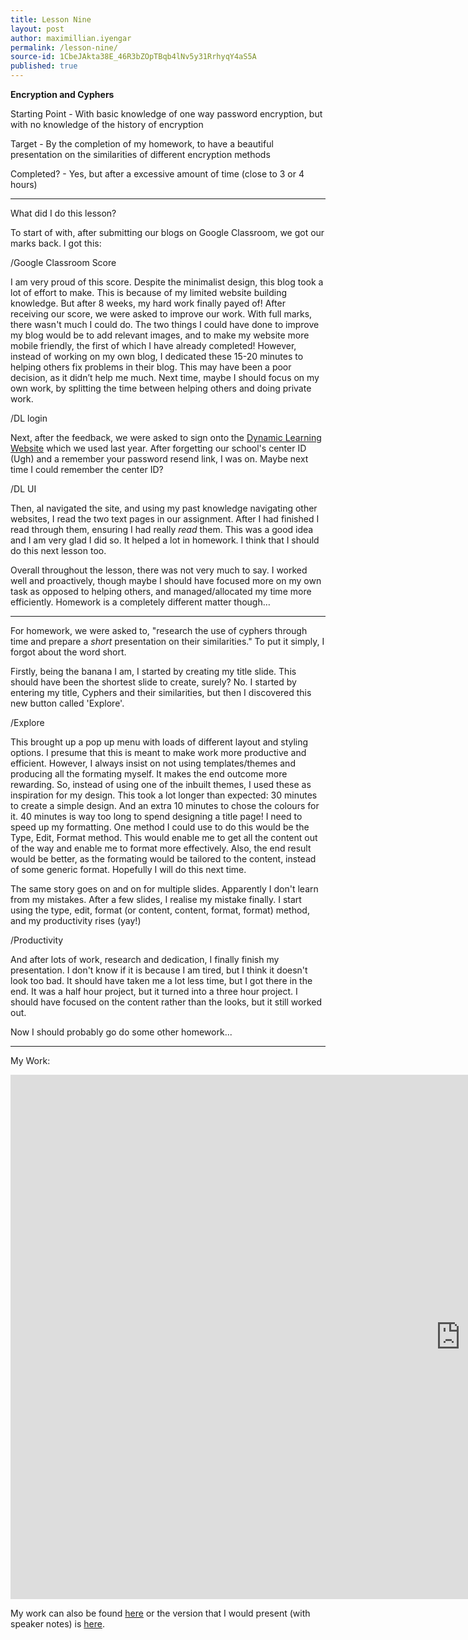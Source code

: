 ```yaml
---
title: Lesson Nine
layout: post
author: maximillian.iyengar
permalink: /lesson-nine/
source-id: 1CbeJAkta38E_46R3bZOpTBqb4lNv5y31RrhyqY4aS5A
published: true
---
```

**Encryption and Cyphers**

 

Starting Point - With basic knowledge of one way password encryption, but with no knowledge of the history of encryption

Target - By the completion of my homework, to have a beautiful presentation on the similarities of different encryption methods

Completed? - Yes, but after a excessive amount of time (close to 3 or 4 hours)

***

What did I do this lesson?

To start of with, after submitting our blogs on Google Classroom, we got our marks back. I got this:

/Google Classroom Score

I am very proud of this score. Despite the minimalist design, this blog took a lot of effort to make. This is because of my limited website building knowledge. But after 8 weeks, my hard work finally payed of! After receiving our score, we were asked to improve our work. With full marks, there wasn't much I could do. The two things I could have done to improve my blog would be to add relevant images, and to make my website more mobile friendly, the first of which I have already completed! However, instead of working on my own blog, I dedicated these 15-20 minutes to helping others fix problems in their blog. This may have been a poor decision, as it didn’t help me much. Next time, maybe I should focus on my own work, by splitting the time between helping others and doing private work.

/DL login

Next, after the feedback, we were asked to sign onto the <a href="http://my.dynamic-learning.co.uk">Dynamic Learning Website</a> which we used last year. After forgetting our school's center ID (Ugh) and a remember your password resend link, I was on. Maybe next time I could remember the center ID?

/DL UI

Then, aI navigated the site, and using my past knowledge navigating other websites, I read the two text pages in our assignment. After I had finished I read through them, ensuring I had really *read* them. This was a good idea and I am very glad I did so. It helped a lot in homework. I think that I should do this next lesson too.

Overall throughout the lesson, there was not very much to say. I worked well and proactively, though maybe I should have focused more on my own task as opposed to helping others, and managed/allocated my time more efficiently. Homework is a completely different matter though…

***

For homework, we were asked to, "research the use of cyphers through time and prepare a *short* presentation on their similarities." To put it simply, I forgot about the word short.

Firstly, being the banana I am, I started by creating my title slide. This should have been the shortest slide to create, surely? No. I started by entering my title, Cyphers and their similarities, but then I discovered this new button called 'Explore'.

/Explore

This brought up a pop up menu with loads of different layout and styling options. I presume that this is meant to make work more productive and efficient. However, I always insist on not using templates/themes and producing all the formating myself. It makes the end outcome more rewarding. So, instead of using one of the inbuilt themes, I used these as inspiration for my design. This took a lot longer than expected: 30 minutes to create a simple design. And an extra 10 minutes to chose the colours for it. 40 minutes is way too long to spend designing a title page! I need to speed up my formatting. One method I could use to do this would be the Type, Edit, Format method. This would enable me to get all the content out of the way and enable me to format more effectively. Also, the end result would be better, as the formating would be tailored to the content, instead of some generic format. Hopefully I will do this next time.

The same story goes on and on for multiple slides. Apparently I don't learn from my mistakes. After a few slides, I realise my mistake finally. I start using the type, edit, format (or content, content, format, format) method, and my productivity rises (yay!)

/Productivity

And after lots of work, research and dedication, I finally finish my presentation. I don't know if it is because I am tired, but I think it doesn't look too bad. It should have taken me a lot less time, but I got there in the end. It was a half hour project, but it turned into a three hour project. I should have focused on the content rather than the looks, but it still worked out. 

Now I should probably go do some other homework...

***

My Work:

<iframe src="https://docs.google.com/presentation/d/1PR0rbrg6P-9HdZs51luvo1wFZ_PnfrN9UBbyC1_NNMc/embed?start=false&loop=false&delayms=5000" frameborder="0" width="1440" height="839" allowfullscreen="true" mozallowfullscreen="true" webkitallowfullscreen="true"></iframe>

My work can also be found <a href="https://docs.google.com/presentation/d/1PR0rbrg6P-9HdZs51luvo1wFZ_PnfrN9UBbyC1_NNMc/edit?usp=sharing">here</a> or the version that I would present (with speaker notes) is <a href="[https://docs.google.com/presentation/d/1aHQ1N9zOb77KBBdKuWgwYcQ7OjC_tygajet2u23oz-w/edit?usp=sharing](https://docs.google.com/presentation/d/1aHQ1N9zOb77KBBdKuWgwYcQ7OjC_tygajet2u23oz-w/edit?usp=sharing)">here</a>.

